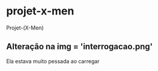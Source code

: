 # projet-x-men
 Projet-(X-Men)


## Alteração na img = 'interrogacao.png'
Ela estava muito pessada ao carregar